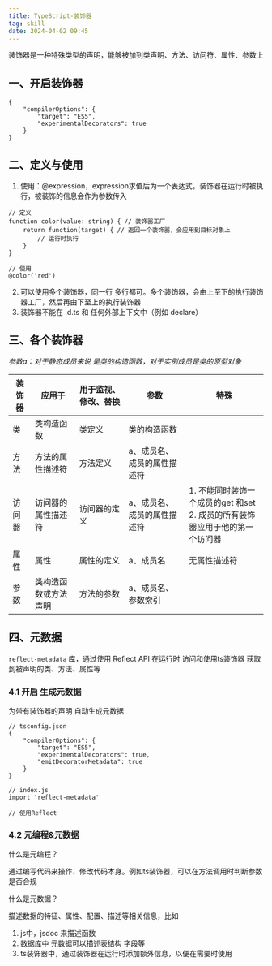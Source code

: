 ```yaml
---
title: TypeScript-装饰器
tag: skill
date: 2024-04-02 09:45
---
```

装饰器是一种特殊类型的声明，能够被加到类声明、方法、访问符、属性、参数上

## 一、开启装饰器

```
{
    "compilerOptions": {
        "target": "ES5",
        "experimentalDecorators": true
    }
}
```

## 二、定义与使用

1. 使用：@expression，expression求值后为一个表达式，装饰器在运行时被执行，被装饰的信息会作为参数传入

```
// 定义
function color(value: string) { // 装饰器工厂
	return function(target) { // 返回一个装饰器，会应用到目标对象上
		// 运行时执行
	}
}

// 使用
@color('red')

```

2. 可以使用多个装饰器，同一行 多行都可。多个装饰器，会由上至下的执行装饰器工厂，然后再由下至上的执行装饰器
3. 装饰器不能在 .d.ts 和 任何外部上下文中（例如 declare）

## 三、各个装饰器

*参数a：对于静态成员来说 是类的构造函数，对于实例成员是类的原型对象*

| 装饰器 | 应用于               | 用于监视、修改、替换 | 参数                        | 特殊                                                                              |
| ------ | -------------------- | -------------------- | --------------------------- | --------------------------------------------------------------------------------- |
| 类     | 类构造函数           | 类定义               | 类的构造函数                |                                                                                   |
| 方法   | 方法的属性描述符     | 方法定义             | a、成员名、成员的属性描述符 |                                                                                   |
| 访问器 | 访问器的属性描述符   | 访问器的定义         | a、成员名、成员的属性描述符 | 1. 不能同时装饰一个成员的get 和set<br />2. 成员的所有装饰器应用于他的第一个访问器 |
| 属性   | 属性                 | 属性的定义           | a、成员名                   | 无属性描述符                                                                      |
| 参数   | 类构造函数或方法声明 | 方法的参数           | a、成员名、参数索引         |                                                                                   |


## 四、元数据

`reflect-metadata` 库，通过使用 Reflect API 在运行时 访问和使用ts装饰器 获取到被声明的类、方法、属性等

### 4.1 开启 生成元数据

为带有装饰器的声明 自动生成元数据

```
// tsconfig.json
{
    "compilerOptions": {
        "target": "ES5",
        "experimentalDecorators": true,
        "emitDecoratorMetadata": true
    }
}

// index.js
import 'reflect-metadata'

// 使用Reflect
```

### 4.2 元编程&元数据

什么是元编程？

通过编写代码来操作、修改代码本身。例如ts装饰器，可以在方法调用时判断参数是否合规



什么是元数据？

描述数据的特征、属性、配置、描述等相关信息，比如

1. js中，jsdoc 来描述函数
2. 数据库中 元数据可以描述表结构 字段等
3. ts装饰器中，通过装饰器在运行时添加额外信息，以便在需要时使用
